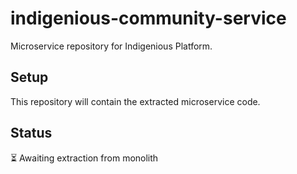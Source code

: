 # indigenious-community-service

Microservice repository for Indigenious Platform.

## Setup

This repository will contain the extracted microservice code.

## Status

⏳ Awaiting extraction from monolith

